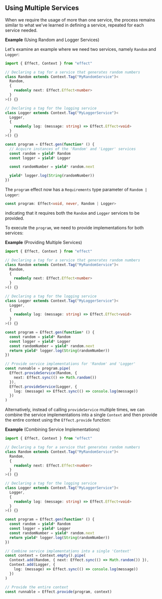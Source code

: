 ## Using Multiple Services

When we require the usage of more than one service, the process remains similar to what we've learned in defining a service, repeated for each service needed.

**Example** (Using Random and Logger Services)

Let's examine an example where we need two services, namely `Random` and `Logger`:

```ts twoslash
import { Effect, Context } from "effect"

// Declaring a tag for a service that generates random numbers
class Random extends Context.Tag("MyRandomService")<
  Random,
  {
    readonly next: Effect.Effect<number>
  }
>() {}

// Declaring a tag for the logging service
class Logger extends Context.Tag("MyLoggerService")<
  Logger,
  {
    readonly log: (message: string) => Effect.Effect<void>
  }
>() {}

const program = Effect.gen(function* () {
  // Acquire instances of the 'Random' and 'Logger' services
  const random = yield* Random
  const logger = yield* Logger

  const randomNumber = yield* random.next

  yield* logger.log(String(randomNumber))
})
```

The `program` effect now has a `Requirements` type parameter of `Random | Logger`:

```ts showLineNumbers=false "Random | Logger"
const program: Effect<void, never, Random | Logger>
```

indicating that it requires both the `Random` and `Logger` services to be provided.

To execute the `program`, we need to provide implementations for both services:

**Example** (Providing Multiple Services)

```ts twoslash collapse={3-24}
import { Effect, Context } from "effect"

// Declaring a tag for a service that generates random numbers
class Random extends Context.Tag("MyRandomService")<
  Random,
  {
    readonly next: Effect.Effect<number>
  }
>() {}

// Declaring a tag for the logging service
class Logger extends Context.Tag("MyLoggerService")<
  Logger,
  {
    readonly log: (message: string) => Effect.Effect<void>
  }
>() {}

const program = Effect.gen(function* () {
  const random = yield* Random
  const logger = yield* Logger
  const randomNumber = yield* random.next
  return yield* logger.log(String(randomNumber))
})

// Provide service implementations for 'Random' and 'Logger'
const runnable = program.pipe(
  Effect.provideService(Random, {
    next: Effect.sync(() => Math.random())
  }),
  Effect.provideService(Logger, {
    log: (message) => Effect.sync(() => console.log(message))
  })
)
```

Alternatively, instead of calling `provideService` multiple times, we can combine the service implementations into a single `Context` and then provide the entire context using the `Effect.provide` function:

**Example** (Combining Service Implementations)

```ts twoslash collapse={3-24}
import { Effect, Context } from "effect"

// Declaring a tag for a service that generates random numbers
class Random extends Context.Tag("MyRandomService")<
  Random,
  {
    readonly next: Effect.Effect<number>
  }
>() {}

// Declaring a tag for the logging service
class Logger extends Context.Tag("MyLoggerService")<
  Logger,
  {
    readonly log: (message: string) => Effect.Effect<void>
  }
>() {}

const program = Effect.gen(function* () {
  const random = yield* Random
  const logger = yield* Logger
  const randomNumber = yield* random.next
  return yield* logger.log(String(randomNumber))
})

// Combine service implementations into a single 'Context'
const context = Context.empty().pipe(
  Context.add(Random, { next: Effect.sync(() => Math.random()) }),
  Context.add(Logger, {
    log: (message) => Effect.sync(() => console.log(message))
  })
)

// Provide the entire context
const runnable = Effect.provide(program, context)
```
